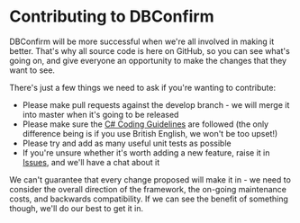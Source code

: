 # Contributing to DBConfirm

DBConfirm will be more successful when we're all involved in making it better.  That's why all source code is here on GitHub, so you can see what's going on, and give everyone an opportunity to make the changes that they want to see.

There's just a few things we need to ask if you're wanting to contribute:

- Please make pull requests against the develop branch - we will merge it into master when it's going to be released
- Please make sure the [C# Coding Guidelines](https://csharpcodingguidelines.com/) are followed (the only difference being is if you use British English, we won't be too upset!)
- Please try and add as many useful unit tests as possible
- If you're unsure whether it's worth adding a new feature, raise it in [Issues](https://github.com/Bungalow64/DBConfirm/issues), and we'll have a chat about it

We can't guarantee that every change proposed will make it in - we need to consider the overall direction of the framework, the on-going maintenance costs, and backwards compatibility.  If we can see the benefit of something though, we'll do our best to get it in.